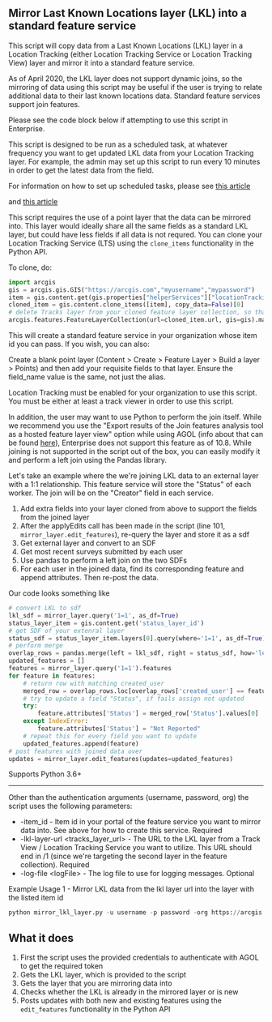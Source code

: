 ## Mirror Last Known Locations layer (LKL) into a standard feature service

This script will copy data from a Last Known Locations (LKL) layer in a Location Tracking (either Location Tracking Service or Location Tracking View) layer and mirror it into a standard feature service. 

As of April 2020, the LKL layer does not support dynamic joins, so the mirroring of data using this script may be useful if the user is trying to relate additional data to their last known locations data. Standard feature services support join features.

Please see the code block below if attempting to use this script in Enterprise.

This script is designed to be run as a scheduled task, at whatever frequency you want to get updated LKL data from your Location Tracking layer. For example, the admin may set up this script to run every 10 minutes in order to get the latest data from the field.

For information on how to set up scheduled tasks, please see [this article](https://www.esri.com/arcgis-blog/products/arcgis-pro/analytics/schedule-a-python-script-or-model-to-run-at-a-prescribed-time-2019-update/)

and [this article](https://www.esri.com/arcgis-blog/products/product/analytics/scheduling-a-python-script-or-model-to-run-at-a-prescribed-time/)

This script requires the use of a point layer that the data can be mirrored into. This layer would ideally share all the same fields as a standard LKL layer, but could have less fields if all data is not requred. You can clone your Location Tracking Service (LTS) using the `clone_items` functionality in the Python API.

To clone, do:

```python
import arcgis
gis = arcgis.gis.GIS("https://arcgis.com","myusername","mypassword")
item = gis.content.get(gis.properties["helperServices"]["locationTracking"]["id"])
cloned_item = gis.content.clone_items([item], copy_data=False)[0]
# delete Tracks layer from your cloned feature layer collection, so that you're left with only the LKL layer
arcgis.features.FeatureLayerCollection(url=cloned_item.url, gis=gis).manager.delete_from_definition({ "layers" : [{"id" : 0}]})
```

This will create a standard feature service in your organization whose item id you can pass. If you wish, you can also:

Create a blank point layer (Content > Create > Feature Layer > Build a layer > Points) and then add your requisite fields to that layer. Ensure the field_name value is the same, not just the alias.

Location Tracking must be enabled for your organization to use this script. You must be either at least a track viewer in order to use this script.

In addition, the user may want to use Python to perform the join itself. While we recommend you use the "Export results of the Join features analysis tool as a hosted feature layer view" option while using AGOL (info about that can be found [here](https://www.esri.com/arcgis-blog/products/arcgis-online/mapping/visualizing-related-data-with-join-features-in-arcgis-online/)), Enterprise does not support this feature as of 10.8. While joining is not supported in the script out of the box, you can easily modify it and perform a left join using the Pandas library. 

Let's take an example where the we're joining LKL data to an external layer with a 1:1 relationship. This feature service will store the "Status" of each worker. The join will be on the "Creator" field in each service.
1. Add extra fields into your layer cloned from above to support the fields from the joined layer
2. After the applyEdits call has been made in the script (line 101, `mirror_layer.edit_features`), re-query the layer and store it as a sdf
3. Get external layer and convert to an SDF
4. Get most recent surveys submitted by each user 
5. Use pandas to perform a left join on the two SDFs
6. For each user in the joined data, find its corresponding feature and append attributes. Then re-post the data. 

Our code looks something like
```python
# convert LKL to sdf
lkl_sdf = mirror_layer.query('1=1', as_df=True)
status_layer_item = gis.content.get('status_layer_id')
# get SDF of your extenral layer
status_sdf = status_layer_item.layers[0].query(where='1=1', as_df=True)
# perform merge
overlap_rows = pandas.merge(left = lkl_sdf, right = status_sdf, how='left', left_on='created_user', right_on='Creator')
updated_features = []
features = mirror_layer.query('1=1').features
for feature in features:
    # return row with matching created_user
    merged_row = overlap_rows.loc[overlap_rows['created_user'] == feature.attributes['created_user']]
    # try to update a field "Status", if fails assign not updated
    try:
        feature.attributes['Status'] = merged_row['Status'].values[0]
    except IndexError:
        feature.attributes['Status'] = "Not Reported"
    # repeat this for every field you want to update
    updated_features.append(feature)
# post features with joined data over    
updates = mirror_layer.edit_features(updates=updated_features)
```

Supports Python 3.6+

----

Other than the authentication arguments (username, password, org) the script uses the following parameters:

- -item_id - Item id in your portal of the feature service you want to mirror data into. See above for how to create this service. Required
- -lkl-layer-url \<tracks_layer_url\> - The URL to the LKL layer from a Track View / Location Tracking Service you want to utilize. This URL should end in /1 (since we're targeting the second layer in the feature collection). Required
- -log-file \<logFile\> - The log file to use for logging messages. Optional

Example Usage 1  - Mirror LKL data from the lkl layer url into the layer with the listed item id
```python
python mirror_lkl_layer.py -u username -p password -org https://arcgis.com -item-id a05eee7b1cs5461db0e1ef1c1c4abe18 -lkl-layer-url https://locationservices9.arcgis.com/US6xjA1Nc8bW1aoA/arcgis/rest/services/f1087713d8934d5b8218dda736c26af4_Track_View/FeatureServer/1
```

## What it does

 1. First the script uses the provided credentials to authenticate with AGOL to get the required token
 2. Gets the LKL layer, which is provided to the script
 3. Gets the layer that you are mirroring data into 
 4. Checks whether the LKL is already in the mirrored layer or is new
 5. Posts updates with both new and existing features using the `edit_features` functionality in the Python API